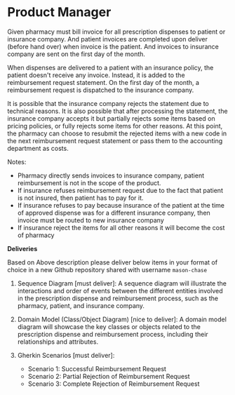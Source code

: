 # Product Manager

Given pharmacy must bill invoice for all prescription dispenses to patient or insurance company.
And patient invoices are completed upon deliver (before hand over) when invoice is the patient.
And invoices to insurance company are sent on the first day of the month.

When dispenses are delivered to a patient with an insurance policy, the patient doesn't receive any invoice. Instead, it is added to the reimbursement request statement.
On the first day of the month, a reimbursement request is dispatched to the insurance company.

It is possible that the insurance company rejects the statement due to technical reasons.
It is also possible that after processing the statement, the insurance company accepts it but partially rejects some items based on pricing policies, or fully rejects some items for other reasons.
At this point, the pharmacy can choose to resubmit the rejected items with a new code in the next reimbursement request statement or pass them to the accounting department as costs.

Notes:

- Pharmacy directly sends invoices to insurance company, patient reimbursement is not in the scope of the product.
- If insurance refuses reimbursement request due to the fact that patient is not insured, then patient has to pay for it.
- If insurance refuses to pay because insurance of the patient at the time of approved dispense was for a different insurance company, then invoice must be routed to new insurance company
- If insurance reject the items for all other reasons it will become the cost of pharmacy

**Deliveries**

Based on Above description please deliver below items in your format of choice in a new Github repository shared with username `mason-chase`

1. Sequence Diagram [must deliver]:
   A sequence diagram will illustrate the interactions and order of events between the different entities involved in the prescription dispense and reimbursement process, such as the pharmacy, patient, and insurance company.

2. Domain Model (Class/Object Diagram) [nice to deliver]:
   A domain model diagram will showcase the key classes or objects related to the prescription dispense and reimbursement process, including their relationships and attributes.

3. Gherkin Scenarios [must deliver]:
   - Scenario 1: Successful Reimbursement Request
   - Scenario 2: Partial Rejection of Reimbursement Request
   - Scenario 3: Complete Rejection of Reimbursement Request


